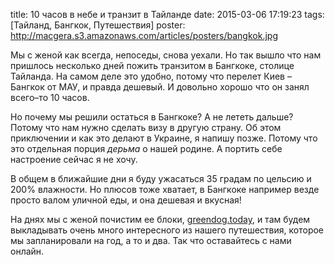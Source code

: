 title: 10 часов в небе и транзит в Тайланде
date: 2015-03-06 17:19:23
tags: [Тайланд, Бангкок, Путешествия]
poster: http://macgera.s3.amazonaws.com/articles/posters/bangkok.jpg

Мы с женой как всегда, непоседы, снова уехали. Но так вышло что нам пришлось несколько дней пожить транзитом в Бангкоке, столице  Тайланда. На самом деле это удобно, потому что перелет Киев – Бангкок от МАУ, и правда дешевый. И довольно хорошо что он занял всего–то 10 часов. 

Но почему мы решили остаться в Бангкоке? А не лететь дальше? Потому что нам нужно сделать визу в другую страну. Об этом приключении и как это делают в Украине, я напишу позже. Потому что это отдельная порция *дерьма* о нашей родине. А портить себе настроение сейчас я не хочу.

В общем в ближайшие дни я буду ужасаться 35 градам по цельсию и 200% влажности. Но плюсов тоже хватает, в Бангкоке например везде просто валом уличной еды, и она дешевая и вкусная!

На днях мы с женой почистим ее блоки, [greendog.today](http://greendog.today), и там будем выкладывать очень много интересного из нашего путешествия, которое мы запланировали на год, а то и два. Так что оставайтесь с нами онлайн.